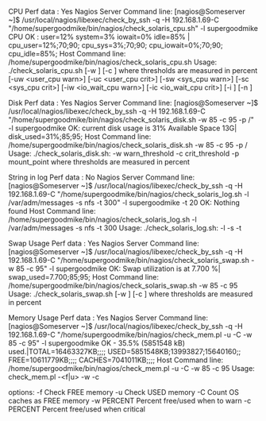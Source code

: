 
CPU
Perf data : Yes
Nagios Server Command line:
[nagios@Someserver ~]$ /usr/local/nagios/libexec/check_by_ssh -q -H 192.168.1.69-C "/home/supergoodmike/bin/nagios/check_solaris_cpu.sh" -l supergoodmike 
CPU OK : user=12% system=3% iowait=0% idle=85% | cpu_user=12%;70;90; cpu_sys=3%;70;90; cpu_iowait=0%;70;90; cpu_idle=85%;
Host Command line:
/home/supergoodmike/bin/nagios/check_solaris_cpu.sh
Usage: 
./check_solaris_cpu.sh [-w <warn>] [-c <crit>] where thresholds are measured in percent
                                [-uw <user_cpu warn>] [-uc <user_cpu crit>]
                                [-sw <sys_cpu warn>] [-sc <sys_cpu crit>]
                                [-iw <io_wait_cpu warn>] [-ic <io_wait_cpu crit>]
                                [-i <intervals in second>] [-n <report number>]

Disk
Perf data : Yes
Nagios Server Command line:
[nagios@Someserver ~]$ /usr/local/nagios/libexec/check_by_ssh -q -H 192.168.1.69-C "/home/supergoodmike/bin/nagios/check_solaris_disk.sh -w 85 -c 95 -p /" -l supergoodmike 
OK: current disk usage is 31% Available Space 13G| disk_used=31%;85;95;
Host Command line:
/home/supergoodmike/bin/nagios/check_solaris_disk.sh -w 85 -c 95 -p /
Usage: 
./check_solaris_disk.sh: -w warn_threshold -c crit_threshold -p mount_point where thresholds are measured in percent


String in log 
Perf data : No
Nagios Server Command line:
[nagios@Someserver ~]$ /usr/local/nagios/libexec/check_by_ssh -q -H 192.168.1.69-C "/home/supergoodmike/bin/nagios/check_solaris_log.sh -l /var/adm/messages -s nfs -t 300" -l supergoodmike -t 20
OK: Nothing found
Host Command line:
/home/supergoodmike/bin/nagios/check_solaris_log.sh -l /var/adm/messages -s nfs -t 300
Usage: 
./check_solaris_log.sh: -l <logfile >-s <string> -t <secs back>

Swap Usage
Perf data : Yes
Nagios Server Command line:
[nagios@Someserver ~]$ /usr/local/nagios/libexec/check_by_ssh -q -H 192.168.1.69-C "/home/supergoodmike/bin/nagios/check_solaris_swap.sh -w 85 -c 95" -l supergoodmike 
OK: Swap utilization is at 7.700 %| swap_used=7.700;85;95;
Host Command line:
/home/supergoodmike/bin/nagios/check_solaris_swap.sh -w 85 -c 95
Usage: 
./check_solaris_swap.sh [-w <warn>] [-c <crit>] where thresholds are measured in percent

Memory Usage
Perf data : Yes
Nagios Server Command line:
[nagios@Someserver ~]$ /usr/local/nagios/libexec/check_by_ssh -q -H 192.168.1.69-C "/home/supergoodmike/bin/nagios/check_mem.pl -u -C -w 85 -c 95" -l supergoodmike 
OK - 35.5% (5851548 kB) used.|TOTAL=16463327KB;;;; USED=5851548KB;13993827;15640160;; FREE=10611779KB;;;; CACHES=7041011KB;;;;
Host Command line:
/home/supergoodmike/bin/nagios/check_mem.pl -u -C -w 85 -c 95
Usage: 
 check_mem.pl -<f|u> -w <warnlevel> -c <critlevel>

options:
 -f           Check FREE memory
 -u           Check USED memory
 -C           Count OS caches as FREE memory
 -w PERCENT   Percent free/used when to warn
 -c PERCENT   Percent free/used when critical
